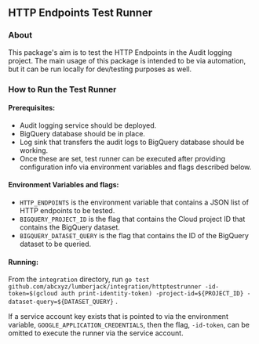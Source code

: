 ## HTTP Endpoints Test Runner

### About

This package's aim is to test the HTTP Endpoints in the Audit logging project.
The main usage of this package is intended to be via automation, but it can be
run locally for dev/testing purposes as well.

### How to Run the Test Runner

#### Prerequisites:

- Audit logging service should be deployed.
- BigQuery database should be in place.
- Log sink that transfers the audit logs to BigQuery database should be working.
- Once these are set, test runner can be executed after providing configuration
  info via environment variables and flags described below.

#### Environment Variables and flags:

- `HTTP_ENDPOINTS` is the environment variable that contains a JSON list of HTTP
  endpoints to be tested.
- `BIGQUERY_PROJECT_ID` is the flag that contains the Cloud project ID that
  contains the BigQuery dataset.
- `BIGQUERY_DATASET_QUERY` is the flag that contains the ID of the BigQuery
  dataset to be queried.

#### Running:

From the `integration` directory,
run `go test github.com/abcxyz/lumberjack/integration/httptestrunner -id-token=$(gcloud auth print-identity-token) -project-id=${PROJECT_ID} -dataset-query=${DATASET_QUERY}`
.

If a service account key exists that is pointed to via the environment
variable, `GOOGLE_APPLICATION_CREDENTIALS`, then the flag, `-id-token`, can be
omitted to execute the runner via the service account.
